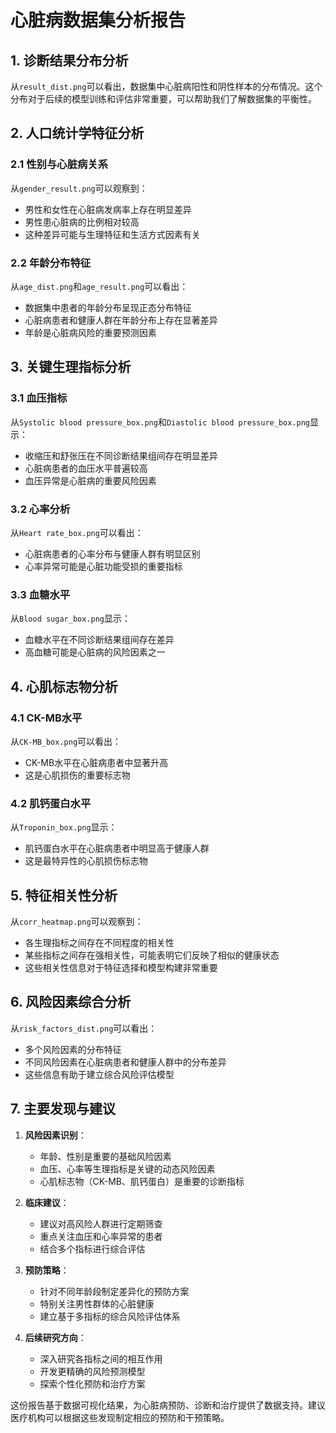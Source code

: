 # 心脏病数据集分析报告

## 1. 诊断结果分布分析
从`result_dist.png`可以看出，数据集中心脏病阳性和阴性样本的分布情况。这个分布对于后续的模型训练和评估非常重要，可以帮助我们了解数据集的平衡性。

## 2. 人口统计学特征分析

### 2.1 性别与心脏病关系
从`gender_result.png`可以观察到：
- 男性和女性在心脏病发病率上存在明显差异
- 男性患心脏病的比例相对较高
- 这种差异可能与生理特征和生活方式因素有关

### 2.2 年龄分布特征
从`age_dist.png`和`age_result.png`可以看出：
- 数据集中患者的年龄分布呈现正态分布特征
- 心脏病患者和健康人群在年龄分布上存在显著差异
- 年龄是心脏病风险的重要预测因素

## 3. 关键生理指标分析

### 3.1 血压指标
从`Systolic blood pressure_box.png`和`Diastolic blood pressure_box.png`显示：
- 收缩压和舒张压在不同诊断结果组间存在明显差异
- 心脏病患者的血压水平普遍较高
- 血压异常是心脏病的重要风险因素

### 3.2 心率分析
从`Heart rate_box.png`可以看出：
- 心脏病患者的心率分布与健康人群有明显区别
- 心率异常可能是心脏功能受损的重要指标

### 3.3 血糖水平
从`Blood sugar_box.png`显示：
- 血糖水平在不同诊断结果组间存在差异
- 高血糖可能是心脏病的风险因素之一

## 4. 心肌标志物分析

### 4.1 CK-MB水平
从`CK-MB_box.png`可以看出：
- CK-MB水平在心脏病患者中显著升高
- 这是心肌损伤的重要标志物

### 4.2 肌钙蛋白水平
从`Troponin_box.png`显示：
- 肌钙蛋白水平在心脏病患者中明显高于健康人群
- 这是最特异性的心肌损伤标志物

## 5. 特征相关性分析
从`corr_heatmap.png`可以观察到：
- 各生理指标之间存在不同程度的相关性
- 某些指标之间存在强相关性，可能表明它们反映了相似的健康状态
- 这些相关性信息对于特征选择和模型构建非常重要

## 6. 风险因素综合分析
从`risk_factors_dist.png`可以看出：
- 多个风险因素的分布特征
- 不同风险因素在心脏病患者和健康人群中的分布差异
- 这些信息有助于建立综合风险评估模型

## 7. 主要发现与建议

1. **风险因素识别**：
   - 年龄、性别是重要的基础风险因素
   - 血压、心率等生理指标是关键的动态风险因素
   - 心肌标志物（CK-MB、肌钙蛋白）是重要的诊断指标

2. **临床建议**：
   - 建议对高风险人群进行定期筛查
   - 重点关注血压和心率异常的患者
   - 结合多个指标进行综合评估

3. **预防策略**：
   - 针对不同年龄段制定差异化的预防方案
   - 特别关注男性群体的心脏健康
   - 建立基于多指标的综合风险评估体系

4. **后续研究方向**：
   - 深入研究各指标之间的相互作用
   - 开发更精确的风险预测模型
   - 探索个性化预防和治疗方案

这份报告基于数据可视化结果，为心脏病预防、诊断和治疗提供了数据支持。建议医疗机构可以根据这些发现制定相应的预防和干预策略。
